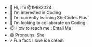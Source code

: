 - 👋 Hi, I’m @19982024
- 👀 I’m interested in Coding
- 🌱 I’m currently learning SheCodes Plus
- 💞️ I’m looking to collaborate on Coding
- 📫 How to reach me : Email Me
- 😄 Pronouns: She
- ⚡ Fun fact: I love ice cream

<!---
19982024/19982024 is a ✨ special ✨ repository because its `README.md` (this file) appears on your GitHub profile.
You can click the Preview link to take a look at your changes.
--->
